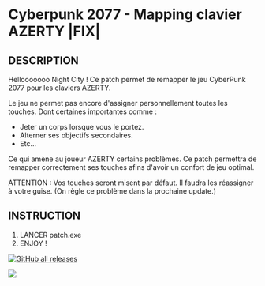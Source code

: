 # Cyberpunk 2077 - Mapping clavier AZERTY |FIX|
## DESCRIPTION
Hellooooooo Night City !
Ce patch permet de remapper le jeu CyberPunk 2077 pour les claviers AZERTY.

Le jeu ne permet pas encore d'assigner personnellement toutes les touches.
Dont certaines importantes comme :
* Jeter un corps lorsque vous le portez.
* Alterner ses objectifs secondaires.
* Etc...

Ce qui amène au joueur AZERTY certains problèmes.
Ce patch permettra de remapper correctement ses touches afins d'avoir un confort de jeu optimal.

ATTENTION : Vos touches seront misent par défaut. Il faudra les réassigner à votre guise. (On règle ce problème dans la prochaine update.)

## INSTRUCTION
1. LANCER patch.exe
2. ENJOY !

[![GitHub all releases](https://img.shields.io/github/downloads/40nyx/Cyberpunk-2077-mapping-AZERTY-FIX/total?style=for-the-badge)](https://github.com/40nyx/Cyberpunk-2077-mapping-AZERTY-FIX/archive/refs/heads/main.zip)

![](https://media.giphy.com/media/qWi6NKfkrt9TgXvIfg/giphy.gif)
